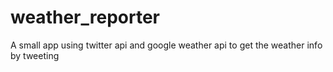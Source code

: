 # weather_reporter
A small app using twitter api and google weather api to get the weather info by tweeting
